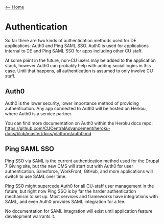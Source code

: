 [<-- Home](/readme.md)

# Authentication

So far there are two kinds of authentication methods used for DE applications: Auth0 and
Ping SAML SSO. Auth0 is used for applications internal to DE and Ping SAML SSO for apps
including other CU staff.

At some point in the future, non-CU users may be added to the application stack, however
Auth0 can probably help with adding social logins in this case. Until that happens, all
authentication is assumed to only involve CU staff.

## Auth0

Auth0 is the lower security, lower importance method of providing authentication. Any app
connected to Auth0 will be hosted on Herkou, where Auth0 is a service partner.

You can find more documentation on Auth0 within the Heroku docs repo: 
https://github.com/CUCentralAdvancement/heroku-docs/blob/master/docs/platform/auth0.md

## Ping SAML SSO

Ping SSO via SAML is the current authentication method used for the Drupal 7 Giving site,
but the new CMS will start out with Auth0 for user authentication. Salesforce, WorkFront,
GitHub, and more applications will switch to use SAML over time.

Ping SSO might supercede Auth0 for all CU-staff user management in the future, but right
now Ping SSO is by far the harder authentication mechanism to set up. Most services and 
frameworks have integrations with SAML, and even Auth0 provides SAML integration for a
fee.

No documentation for SAML integration will exist until application feature development
warrants it.

